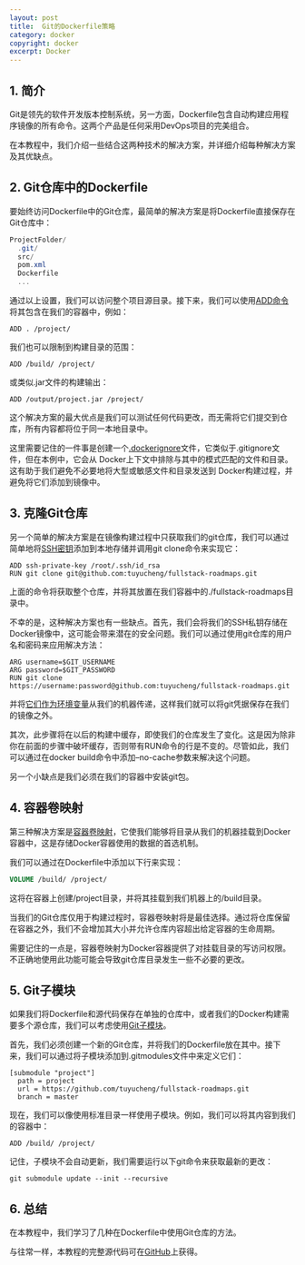 ```yaml
---
layout: post
title:  Git的Dockerfile策略
category: docker
copyright: docker
excerpt: Docker
---
```


## 1. 简介

Git是领先的软件开发版本控制系统，另一方面，Dockerfile包含自动构建应用程序镜像的所有命令。这两个产品是任何采用DevOps项目的完美组合。

在本教程中，我们介绍一些结合这两种技术的解决方案，并详细介绍每种解决方案及其优缺点。

## 2. Git仓库中的Dockerfile

要始终访问Dockerfile中的Git仓库，最简单的解决方案是将Dockerfile直接保存在Git仓库中：

```powershell
ProjectFolder/
  .git/
  src/
  pom.xml
  Dockerfile
  ...
```

通过以上设置，我们可以访问整个项目源目录。接下来，我们可以使用[ADD命令]()将其包含在我们的容器中，例如：

```shell
ADD . /project/
```

我们也可以限制到构建目录的范围：

```shell
ADD /build/ /project/
```

或类似.jar文件的构建输出：

```shell
ADD /output/project.jar /project/
```

这个解决方案的最大优点是我们可以测试任何代码更改，而无需将它们提交到仓库，所有内容都将位于同一本地目录中。

这里需要记住的一件事是创建一个[.dockerignore](https://docs.docker.com/engine/reference/builder/#dockerignore-file)文件，它类似于.gitignore文件，但在本例中，它会从 Docker上下文中排除与其中的模式匹配的文件和目录。这有助于我们避免不必要地将大型或敏感文件和目录发送到 Docker构建过程，并避免将它们添加到镜像中。

## 3. 克隆Git仓库

另一个简单的解决方案是在镜像构建过程中只获取我们的git仓库，我们可以通过简单地将[SSH密钥]()添加到本地存储并调用git clone命令来实现它：

```shell
ADD ssh-private-key /root/.ssh/id_rsa
RUN git clone git@github.com:tuyucheng/fullstack-roadmaps.git
```

上面的命令将获取整个仓库，并将其放置在我们容器中的./fullstack-roadmaps目录中。

不幸的是，这种解决方案也有一些缺点。首先，我们会将我们的SSH私钥存储在Docker镜像中，这可能会带来潜在的安全问题。我们可以通过使用git仓库的用户名和密码来应用解决方法：

```plaintext
ARG username=$GIT_USERNAME
ARG password=$GIT_PASSWORD
RUN git clone https://username:password@github.com:tuyucheng/fullstack-roadmaps.git
```

并将[它们作为环境变量](https://www.baeldung.com/ops/docker-container-environment-variables)从我们的机器传递，这样我们就可以将git凭据保存在我们的镜像之外。

其次，此步骤将在以后的构建中缓存，即使我们的仓库发生了变化。这是因为除非你在前面的步骤中破坏缓存，否则带有RUN命令的行是不变的。尽管如此，我们可以通过在docker build命令中添加–no-cache参数来解决这个问题。

另一个小缺点是我们必须在我们的容器中安装git包。

## 4. 容器卷映射

第三种解决方案是[容器卷映射]()，它使我们能够将目录从我们的机器挂载到Docker容器中，这是存储Docker容器使用的数据的首选机制。

我们可以通过在Dockerfile中添加以下行来实现：

```dockerfile
VOLUME /build/ /project/
```

这将在容器上创建/project目录，并将其挂载到我们机器上的/build目录。

当我们的Git仓库仅用于构建过程时，容器卷映射将是最佳选择。通过将仓库保留在容器之外，我们不会增加其大小并允许仓库内容超出给定容器的生命周期。

需要记住的一点是，容器卷映射为Docker容器提供了对挂载目录的写访问权限。不正确地使用此功能可能会导致git仓库目录发生一些不必要的更改。

## 5. Git子模块

如果我们将Dockerfile和源代码保存在单独的仓库中，或者我们的Docker构建需要多个源仓库，我们可以考虑使用[Git子模块](https://git-scm.com/book/en/v2/Git-Tools-Submodules)。

首先，我们必须创建一个新的Git仓库，并将我们的Dockerfile放在其中。接下来，我们可以通过将子模块添加到.gitmodules文件中来定义它们：

```shell
[submodule "project"]
  path = project
  url = https://github.com/tuyucheng/fullstack-roadmaps.git
  branch = master
```

现在，我们可以像使用标准目录一样使用子模块。例如，我们可以将其内容到我们的容器中：

```shell
ADD /build/ /project/
```

记住，子模块不会自动更新，我们需要运行以下git命令来获取最新的更改：

```shell
git submodule update --init --recursive
```

## 6. 总结

在本教程中，我们学习了几种在Dockerfile中使用Git仓库的方法。

与往常一样，本教程的完整源代码可在[GitHub](https://github.com/tuyucheng7/taketoday-tutorial4j/tree/master/docker-modules)上获得。